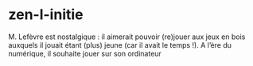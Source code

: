 # zen-l-initie
M. Lefèvre est nostalgique : il aimerait pouvoir (re)jouer aux jeux en bois auxquels il jouait étant (plus) jeune (car il avait le temps !). A l’ère du numérique, il souhaite jouer sur son ordinateur
